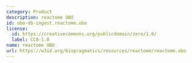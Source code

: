 ```yaml
---
category: Product
description: reactome OBO
id: obo-db-ingest.reactome.obo
license:
  id: https://creativecommons.org/publicdomain/zero/1.0/
  label: CC0-1.0
name: reactome OBO
url: https://w3id.org/biopragmatics/resources/reactome/reactome.obo
---
```

